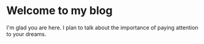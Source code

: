 # Welcome to my blog

I'm glad you are here. I plan to talk about the importance of paying attention to your dreams.
